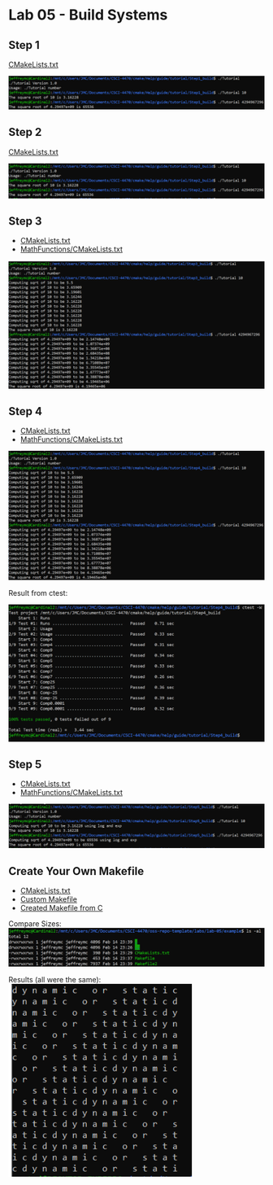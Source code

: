 # Lab 05 - Build Systems

## Step 1

[CMakeLists.txt](Step1/CMakeLists.txt)

![tutorial_step1](Step1/tutorial_step1.PNG)

## Step 2

[CMakeLists.txt](Step2/CMakeLists.txt)

![tutorial_step2](Step2/tutorial_step2.PNG)

## Step 3

- [CMakeLists.txt](Step3/CMakeLists.txt)
- [MathFunctions/CMakeLists.txt](step3/MathCMakeLists.txt)

![tutorial_step3](Step3/tutorial_step3.PNG)

## Step 4

- [CMakeLists.txt](Step4/CMakeLists.txt)
- [MathFunctions/CMakeLists.txt](Step4/MathCMakeLists.txt)

![tutorial_step4](Step4/tutorial_step4.PNG)

Result from ctest:

![ctest](Step4/ctest.PNG)

## Step 5

- [CMakeLists.txt](Step5/CMakeLists.txt)
- [MathFunctions/CMakeLists.txt](Step5/MathCMakeLists.txt)

![tutorial_step5](Step5/tutorial_step5.PNG)

## Create Your Own Makefile

- [CMakeLists.txt](example/CMakeLists.txt)
- [Custom Makefile](example/Makefile)
- [Created Makefile from C](example/Makefile2)

Compare Sizes:
![sizes](example/sizes.PNG)

Results (all were the same):
![sizes](example/results.PNG)
